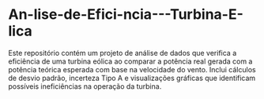 # An-lise-de-Efici-ncia---Turbina-E-lica
Este repositório contém um projeto de análise de dados que verifica a eficiência de uma turbina eólica ao comparar a potência real gerada com a potência teórica esperada com base na velocidade do vento. Inclui cálculos de desvio padrão, incerteza Tipo A e visualizações gráficas que identificam possíveis ineficiências na operação da turbina.

